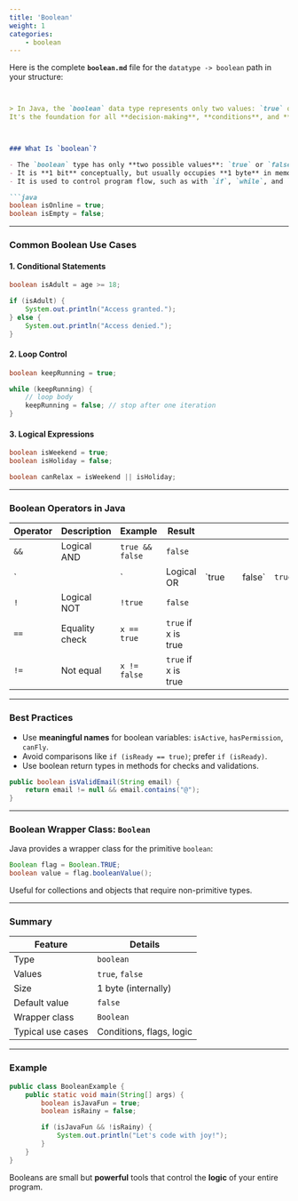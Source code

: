 ```yaml
---
title: 'Boolean'
weight: 1
categories:
    - boolean
--- 
```


Here is the complete **`boolean.md`** file for the `datatype -> boolean` path in your structure:

````markdown


> In Java, the `boolean` data type represents only two values: `true` or `false`. 
It's the foundation for all **decision-making**, **conditions**, and **logical operations** in Java.



### What Is `boolean`?

- The `boolean` type has only **two possible values**: `true` or `false`.
- It is **1 bit** conceptually, but usually occupies **1 byte** in memory.
- It is used to control program flow, such as with `if`, `while`, and `for` loops.

```java
boolean isOnline = true;
boolean isEmpty = false;
````

---

###  Common Boolean Use Cases

#### 1. **Conditional Statements**

```java
boolean isAdult = age >= 18;

if (isAdult) {
    System.out.println("Access granted.");
} else {
    System.out.println("Access denied.");
}
```

#### 2. **Loop Control**

```java
boolean keepRunning = true;

while (keepRunning) {
    // loop body
    keepRunning = false; // stop after one iteration
}
```

#### 3. **Logical Expressions**

```java
boolean isWeekend = true;
boolean isHoliday = false;

boolean canRelax = isWeekend || isHoliday;
```

---

### Boolean Operators in Java

| Operator | Description    | Example         | Result              |        |   |         |        |
| -------- | -------------- | --------------- | ------------------- | ------ | - | ------- | ------ |
| `&&`     | Logical AND    | `true && false` | `false`             |        |   |         |        |
| \`       |                | \`              | Logical OR          | \`true |   | false\` | `true` |
| `!`      | Logical NOT    | `!true`         | `false`             |        |   |         |        |
| `==`     | Equality check | `x == true`     | `true` if x is true |        |   |         |        |
| `!=`     | Not equal      | `x != false`    | `true` if x is true |        |   |         |        |

---

###  Best Practices

* Use **meaningful names** for boolean variables: `isActive`, `hasPermission`, `canFly`.
* Avoid comparisons like `if (isReady == true)`; prefer `if (isReady)`.
* Use boolean return types in methods for checks and validations.

```java
public boolean isValidEmail(String email) {
    return email != null && email.contains("@");
}
```

---

###  Boolean Wrapper Class: `Boolean`

Java provides a wrapper class for the primitive `boolean`:

```java
Boolean flag = Boolean.TRUE;
boolean value = flag.booleanValue();
```

Useful for collections and objects that require non-primitive types.

---

###  Summary

| Feature           | Details                  |
| ----------------- | ------------------------ |
| Type              | `boolean`                |
| Values            | `true`, `false`          |
| Size              | 1 byte (internally)      |
| Default value     | `false`                  |
| Wrapper class     | `Boolean`                |
| Typical use cases | Conditions, flags, logic |

---

### Example

```java
public class BooleanExample {
    public static void main(String[] args) {
        boolean isJavaFun = true;
        boolean isRainy = false;

        if (isJavaFun && !isRainy) {
            System.out.println("Let's code with joy!");
        }
    }
}
```

Booleans are small but **powerful** tools that control the **logic** of your entire program.

```

